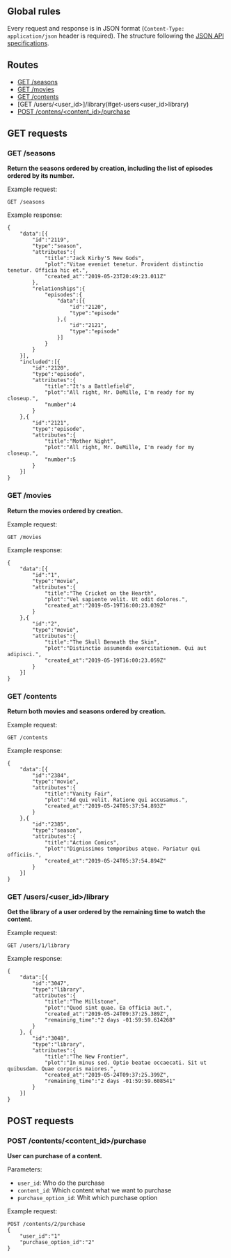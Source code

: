 ## Global rules

Every request and response is in JSON format (`Content-Type: application/json` header is required).
The structure following the [JSON API specifications](https://jsonapi.org/format/).

## Routes

- [GET /seasons](#get-seasons)
- [GET /movies](#get-movies)
- [GET /contents](#get-contents)
- [GET /users/<user_id>]/library(#get-users<user_id>library)
- [POST /contens/<content_id>/purchase](#post-contents<content_id>purchase)

## GET requests

### GET /seasons

**Return the seasons ordered by creation, including the list of episodes ordered by its number.**

Example request:
```
GET /seasons
```

Example response:
```
{
    "data":[{
        "id":"2119",
        "type":"season",
        "attributes":{
            "title":"Jack Kirby'S New Gods",
            "plot":"Vitae eveniet tenetur. Provident distinctio tenetur. Officia hic et.",
            "created_at":"2019-05-23T20:49:23.011Z"
        },
        "relationships":{
            "episodes":{
                "data":[{
                    "id":"2120",
                    "type":"episode"
                },{
                    "id":"2121",
                    "type":"episode"
                }]
            }
        }
    }],
    "included":[{
        "id":"2120",
        "type":"episode",
        "attributes":{
            "title":"It's a Battlefield",
            "plot":"All right, Mr. DeMille, I'm ready for my closeup.",
            "number":4
        }
    },{
        "id":"2121",
        "type":"episode",
        "attributes":{
            "title":"Mother Night",
            "plot":"All right, Mr. DeMille, I'm ready for my closeup.",
            "number":5
        }
    }]
}
```

### GET /movies
**Return the movies ordered by creation.**

Example request:
```
GET /movies
```

Example response:
```
{
    "data":[{
        "id":"1",
        "type":"movie",
        "attributes":{
            "title":"The Cricket on the Hearth",
            "plot":"Vel sapiente velit. Ut odit dolores.",
            "created_at":"2019-05-19T16:00:23.039Z"
        }
    },{
        "id":"2",
        "type":"movie",
        "attributes":{
            "title":"The Skull Beneath the Skin",
            "plot":"Distinctio assumenda exercitationem. Qui aut adipisci.",
            "created_at":"2019-05-19T16:00:23.059Z"
        }
    }]
}
```

### GET /contents
**Return both movies and seasons ordered by creation.**

Example request:
```
GET /contents
```

Example response:
```
{
    "data":[{
        "id":"2384",
        "type":"movie",
        "attributes":{
            "title":"Vanity Fair",
            "plot":"Ad qui velit. Ratione qui accusamus.",
            "created_at":"2019-05-24T05:37:54.893Z"
        }
    },{
        "id":"2385",
        "type":"season",
        "attributes":{
            "title":"Action Comics",
            "plot":"Dignissimos temporibus atque. Pariatur qui officiis.",
            "created_at":"2019-05-24T05:37:54.894Z"
        }
    }]
}
```

### GET /users/<user_id>/library
**Get the library of a user ordered by the remaining time to watch the content.**

Example request:
```
GET /users/1/library
```

Example response:
```
{
    "data":[{
        "id":"3047",
        "type":"library",
        "attributes":{
            "title":"The Millstone",
            "plot":"Quod sint quae. Ea officia aut.",
            "created_at":"2019-05-24T09:37:25.389Z",
            "remaining_time":"2 days -01:59:59.614268"
        }
    }, {
        "id":"3048",
        "type":"library",
        "attributes":{
            "title":"The New Frontier",
            "plot":"In minus sed. Optio beatae occaecati. Sit ut quibusdam. Quae corporis maiores.",
            "created_at":"2019-05-24T09:37:25.399Z",
            "remaining_time":"2 days -01:59:59.608541"
        }
    }]
}
```

## POST requests

### POST /contents/<content_id>/purchase
**User can purchase of a content.**

Parameters:
 * `user_id`: Who do the purchase
 * `content_id`: Which content what we want to purchase
 * `purchase_option_id`: Whit which purchase option

Example request:
```
POST /contents/2/purchase
{
    "user_id":"1"
    "purchase_option_id":"2"
}
```
